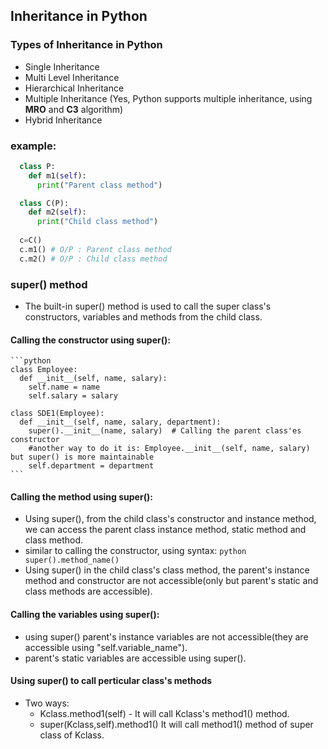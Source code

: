 ## Inheritance in Python

### Types of Inheritance in Python
  - Single Inheritance
  - Multi Level Inheritance
  - Hierarchical Inheritance
  - Multiple Inheritance (Yes, Python supports multiple inheritance, using **MRO** and **C3** algorithm)
  - Hybrid Inheritance

### example:
```Python
  class P:
    def m1(self): 
      print("Parent class method")

  class C(P):
    def m2(self):
      print("Child class method") 
  
  c=C()
  c.m1() # O/P : Parent class method
  c.m2() # O/P : Child class method

```

### super() method

  - The built-in super() method is used to call the super class's constructors, variables and methods from the child class.

  #### Calling the constructor using super():

    ```python
    class Employee:
      def __init__(self, name, salary):
        self.name = name
        self.salary = salary

    class SDE1(Employee):
      def __init__(self, name, salary, department):
        super().__init__(name, salary)  # Calling the parent class'es constructor
        #another way to do it is: Employee.__init__(self, name, salary) but super() is more maintainable
        self.department = department
    ```

  #### Calling the method using super():

   - Using super(), from the child class's constructor and instance method, we can access the parent class instance method, static method and class method.
   - similar to calling the constructor, using syntax:
    ```python 
     super().method_name()
    ```
   - Using super() in the child class's class method, the parent's instance method and constructor are not accessible(only but parent's static and class methods are accessible). 

  #### Calling the variables using super():

   - using super() parent's instance variables are not accessible(they are accessible using "self.variable_name").
   - parent's static variables are accessible using super().

  #### Using super() to call perticular class's methods
   - Two ways:
      - Kclass.method1(self)  - It will call Kclass's method1() method.
      - super(Kclass,self).method1() It will call method1() method of super class of Kclass.
